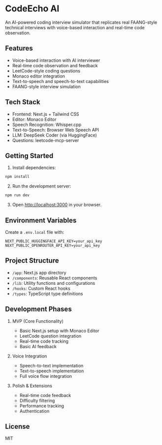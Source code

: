 # CodeEcho AI

An AI-powered coding interview simulator that replicates real FAANG-style technical interviews with voice-based interaction and real-time code observation.

## Features

- Voice-based interaction with AI interviewer
- Real-time code observation and feedback
- LeetCode-style coding questions
- Monaco editor integration
- Text-to-speech and speech-to-text capabilities
- FAANG-style interview simulation

## Tech Stack

- Frontend: Next.js + Tailwind CSS
- Editor: Monaco Editor
- Speech Recognition: Whisper.cpp
- Text-to-Speech: Browser Web Speech API
- LLM: DeepSeek Coder (via HuggingFace)
- Questions: leetcode-mcp-server

## Getting Started

1. Install dependencies:
```bash
npm install
```

2. Run the development server:
```bash
npm run dev
```

3. Open [http://localhost:3000](http://localhost:3000) in your browser.

## Environment Variables

Create a `.env.local` file with:
```
NEXT_PUBLIC_HUGGINGFACE_API_KEY=your_api_key
NEXT_PUBLIC_OPENROUTER_API_KEY=your_api_key
```

## Project Structure

- `/app`: Next.js app directory
- `/components`: Reusable React components
- `/lib`: Utility functions and configurations
- `/hooks`: Custom React hooks
- `/types`: TypeScript type definitions

## Development Phases

1. MVP (Core Functionality)
   - Basic Next.js setup with Monaco Editor
   - LeetCode question integration
   - Real-time code tracking
   - Basic AI feedback

2. Voice Integration
   - Speech-to-text implementation
   - Text-to-speech implementation
   - Full voice flow integration

3. Polish & Extensions
   - Real-time code feedback
   - Difficulty filtering
   - Performance tracking
   - Authentication

## License

MIT
